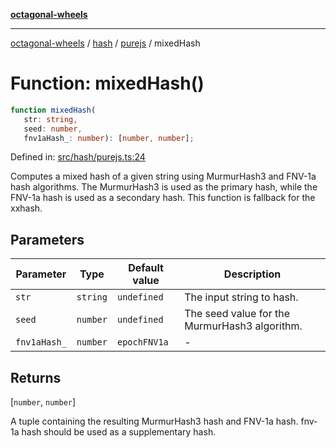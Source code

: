 [**octagonal-wheels**](../../../../../../README.md)

***

[octagonal-wheels](../../../../../../globals.md) / [hash](../../../README.md) / [purejs](../README.md) / mixedHash

# Function: mixedHash()

```ts
function mixedHash(
   str: string, 
   seed: number, 
   fnv1aHash_: number): [number, number];
```

Defined in: [src/hash/purejs.ts:24](https://github.com/vrtmrz/octagonal-wheels/blob/main/src/hash/purejs.ts#L24)

Computes a mixed hash of a given string using MurmurHash3 and FNV-1a hash algorithms.
The MurmurHash3 is used as the primary hash, while the FNV-1a hash is used as a secondary hash.
This function is fallback for the xxhash.

## Parameters

| Parameter | Type | Default value | Description |
| ------ | ------ | ------ | ------ |
| `str` | `string` | `undefined` | The input string to hash. |
| `seed` | `number` | `undefined` | The seed value for the MurmurHash3 algorithm. |
| `fnv1aHash_` | `number` | `epochFNV1a` | - |

## Returns

\[`number`, `number`\]

A tuple containing the resulting MurmurHash3 hash and FNV-1a hash. fnv-1a hash should be used as a supplementary hash.
